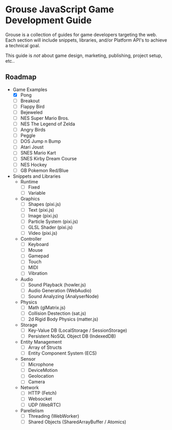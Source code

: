 # Grouse JavaScript Game Development Guide

Grouse is a collection of guides for game developers targeting the web. Each section will include snippets, libraries, and/or Platform API's to achieve a technical goal.

This guide is _not_ about game design, marketing, publishing, project setup, etc..

## Roadmap

- Game Examples
  - [x] Pong
  - [ ] Breakout
  - [ ] Flappy Bird
  - [ ] Bejeweled
  - [ ] NES Super Mario Bros.
  - [ ] NES The Legend of Zelda
  - [ ] Angry Birds
  - [ ] Peggle
  - [ ] DOS Jump n Bump
  - [ ] Atari Joust
  - [ ] SNES Mario Kart
  - [ ] SNES Kirby Dream Course
  - [ ] NES Hockey
  - [ ] GB Pokemon Red/Blue
- Snippets and Libraries
  - Runtime
    - [ ] Fixed
    - [ ] Variable
  - Graphics
    - [ ] Shapes (pixi.js)
    - [ ] Text (pixi.js)
    - [ ] Image (pixi.js)
    - [ ] Particle System (pixi.js)
    - [ ] GLSL Shader (pixi.js)
    - [ ] Video (pixi.js)
  - Controller
    - [ ] Keyboard 
    - [ ] Mouse
    - [ ] Gamepad
    - [ ] Touch
    - [ ] MIDI
    - [ ] Vibration
  - Audio
    - [ ] Sound Playback (howler.js)
    - [ ] Audio Generation (WebAudio)
    - [ ] Sound Analyzing (AnalyserNode)
  - Physics
    - [ ] Math (glMatrix.js)
    - [ ] Collision Destection (sat.js)
    - [ ] 2d Rigid Body Physics (matter.js)
  - Storage
    - [ ] Key-Value DB (LocalStorage / SessionStorage)
    - [ ] Persistent NoSQL Object DB (IndexedDB)
  - Entity Management
    - [ ] Array of Structs
    - [ ] Entity Component System (ECS)
  - Sensor
    - [ ] Microphone
    - [ ] DeviceMotion
    - [ ] Geolocation
    - [ ] Camera
  - Network
    - [ ] HTTP (Fetch)
    - [ ] Websocket
    - [ ] UDP (WebRTC)
  - Parellelism
    - [ ] Threading (WebWorker)
    - [ ] Shared Objects (SharedArrayBuffer / Atomics)

